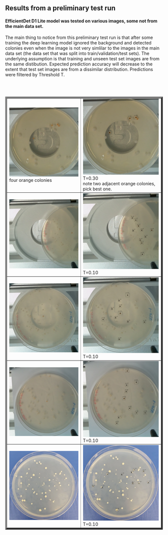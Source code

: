 ## Results from a preliminary test run

#### EfficientDet D1 Lite model was tested on various images, some not from the main data set.<br>
The main thing to notice from this preliminary test run is that after some training the deep learning model ignored the background and detected colonies even when the image is not very simlilar to the images in the main data set (the data set that was split into train/validation/test sets). The underlying assumption is that training and unseen test set images are from the same distibution. Expected prediction accuracy will decrease to the extent that test set images are from a dissimilar distribution. Predictions were filtered by Threshold T. 
<table border=5  >
<tr>
<td><img src=car-test.jpg  width=500 >  <br> four orange colonies </td>

<td><img src=car-test-thresh=0.30.png  width=500 > T=0.30 <br>
         note two adjacent orange colonies, pick best one. </td>	
<tr>
<br>&nbsp<br>
<td><img src=3.jpg  width=500 > </td>	
<td><img src=3-thresh=0.10.png  width=500 > T=0.10 </td>	
<tr>
<td><img src=1.jpg  width=500 > </td>
<td><img src=1-thresh=0.10.png  width=500 > T=0.10</td>
<tr>
<td><img src=2.jpg  width=500 > </td>	
<td><img src=2-thresh=0.10.png  width=500 > T=0.10 </td>	
<tr>
<td><img src=434.jpg  width=500 > </td>	
<td><img src=434-thresh=0.10.png  width=500 > T=0.10 </td>		
</table>
